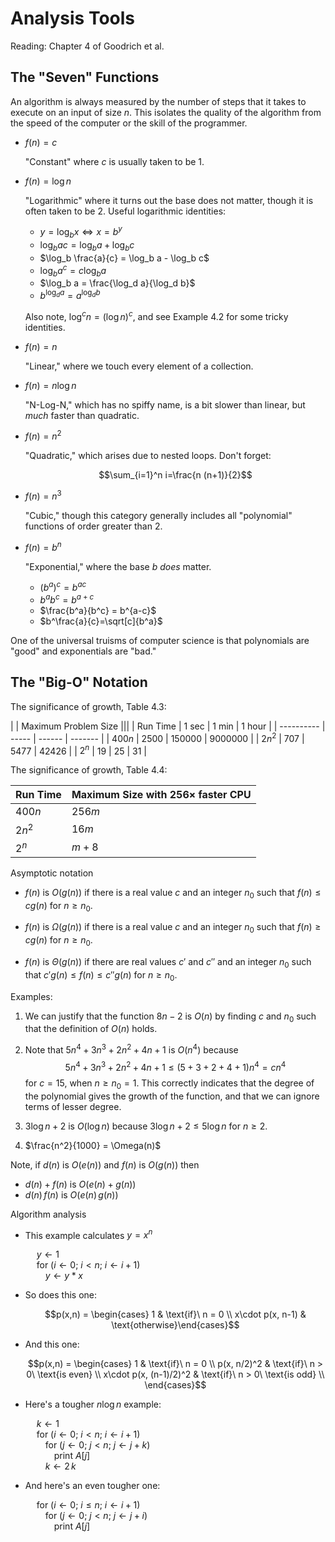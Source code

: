 # Analysis Tools

Reading: Chapter 4 of Goodrich et al.

## The "Seven" Functions

An algorithm is always measured by the number of steps that it takes to execute on an input of size $n$. This isolates the quality of the algorithm from the speed of the computer or the skill of the programmer.

- $f(n)=c$

	"Constant" where $c$ is usually taken to be 1.

- $f(n)=\log n$

	"Logarithmic" where it turns out the base does not matter, though it is often taken to be 2. Useful logarithmic identities:

	- $y=\log_b x \iff x=b^y$
	- $\log_b a c = \log_b a + \log_b c$
	- $\log_b \frac{a}{c} = \log_b a - \log_b c$
	- $\log_b a^c = c \log_b a$
	- $\log_b a = \frac{\log_d a}{\log_d b}$
	- $b^{\log_d a} = a^{\log_d b}$

	Also note, $\log^c n = (\log n)^c$, and see Example 4.2 for some tricky identities.

- $f(n)=n$

	"Linear," where we touch every element of a collection.

- $f(n)=n\log n$

	"N-Log-N," which has no spiffy name, is a bit slower than linear, but *much* faster than quadratic.

- $f(n)=n^2$

	"Quadratic," which arises due to nested loops. Don't forget:

	$$\sum_{i=1}^n i=\frac{n (n+1)}{2}$$

- $f(n)=n^3$

	"Cubic," though this category generally includes all "polynomial" functions of order greater than 2.

- $f(n)=b^n$

	"Exponential," where the base $b$ *does* matter.

	- $(b^a)^c = b^{ac}$
	- $b^a b^c = b^{a+c}$
	- $\frac{b^a}{b^c} = b^{a-c}$
	- $b^\frac{a}{c}=\sqrt[c]{b^a}$

One of the universal truisms of computer science is that polynomials are "good" and exponentials are "bad."

## The "Big-O" Notation

The significance of growth, Table 4.3:

|            | Maximum Problem Size   |||
| Run Time   | 1 sec | 1 min  | 1 hour  |
| ---------- | ----- | ------ | ------- |
| $400n$ | 2500  | 150000 | 9000000 |
| $2n^2$ | 707   | 5477   | 42426   |
| $2^n$  | 19    | 25     | 31      |

The significance of growth, Table 4.4:

| Run Time   | Maximum Size with $256\times$ faster CPU |
| ---------- | -------------------------------------------- |
| $400n$ | $256m$
| $2n^2$ | $16m$
| $2^n$  | $m+8$

Asymptotic notation

- $f(n)$ is $O(g(n))$ if there is a real value $c$ and an integer $n_0$ such that $f(n)\le c g(n)$ for $n\ge n_0$.

- $f(n)$ is $\Omega(g(n))$ if there is a real value $c$ and an integer $n_0$ such that $f(n)\ge c g(n)$ for $n\ge n_0$.

- $f(n)$ is $\Theta(g(n))$ if there are real values $c'$ and $c''$ and an integer $n_0$ such that $c' g(n)\le f(n)\le c'' g(n)$ for $n\ge n_0$.

Examples:

1. We can justify that the function $8n - 2$ is $O(n)$ by finding $c$ and $n_0$ such that the definition of $O(n)$ holds.

1. Note that $5n^4 + 3n^3 + 2n^2 + 4n + 1$ is $O(n^4)$ because
$$5n^4 + 3n^3 + 2n^2 + 4n + 1 \le (5 + 3 + 2 + 4 + 1) n^4 =c n^4$$
for $c=15$, when $n\ge n_0 = 1$. This correctly indicates that the degree of the polynomial gives the growth of the function, and that we can ignore terms of lesser degree.

1. $3\log n + 2$ is $O(\log n)$ because $3\log n + 2 \le 5\log n$ for $n \ge 2$.

1. $\frac{n^2}{1000} = \Omega(n)$

Note, if $d(n)$ is $O(e(n))$ and $f(n)$ is $O(g(n))$ then

- $d(n)+f(n)$ is $O(e(n)+g(n))$
- $d(n)\,f(n)$ is $O(e(n)\,g(n))$

Algorithm analysis

- This example calculates $y=x^n$

	&emsp; $y\gets 1$  
	&emsp; for ($i\gets 0$; $i < n$; $i\gets i + 1$)  
	&emsp;&emsp; $y\gets y * x$

- So does this one:

	$$p(x,n) = \begin{cases} 1 & \text{if}\ n = 0 \\ x\cdot p(x, n-1) & \text{otherwise}\end{cases}$$

- And this one:

	$$p(x,n) = \begin{cases} 1 & \text{if}\ n = 0 \\ p(x, n/2)^2 & \text{if}\ n > 0\ \text{is even} \\ x\cdot p(x, (n-1)/2)^2 & \text{if}\ n > 0\ \text{is odd} \\ \end{cases}$$

- Here's a tougher $n\log n$ example:

	&emsp; $k\gets 1$  
	&emsp; for ($i\gets 0$; $i < n$; $i\gets i + 1$)  
	&emsp;&emsp; for ($j\gets 0$; $j < n$; $j\gets j + k$)  
	&emsp;&emsp;&emsp; print $A[j]$  
	&emsp;&emsp; $k\gets 2\,k$

- And here's an even tougher one:

	&emsp; for ($i\gets 0$; $i\le n$; $i\gets i + 1$)  
	&emsp;&emsp; for ($j\gets 0$; $j < n$; $j\gets j + i$)  
	&emsp;&emsp;&emsp; print $A[j]$  

